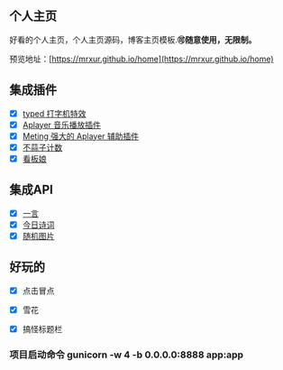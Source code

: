 ## 个人主页

好看的个人主页，个人主页源码，博客主页模板.**🉑️随意使用，无限制。**

预览地址：[https://mrxur.github.io/home](https://mrxur.github.io/home)

## 集成插件

- [x] [typed 打字机特效](https://github.com/mattboldt/typed.js/)
- [x] [Aplayer 音乐播放插件](https://github.com/MoePlayer/APlayer)
- [x] [Meting 强大的 Aplayer 辅助插件](https://github.com/metowolf/MetingJS)
- [x] [不蒜子计数](http://busuanzi.ibruce.info/)
- [x] [看板娘](https://github.com/stevenjoezhang/live2d-widget)

## 集成API

- [x] [一言](https://hitokoto.cn/)
- [x] [今日诗词](https://www.jinrishici.com/)
- [x] [随机图片](https://api.ixiaowai.cn/api/api.php) 

## 好玩的

- [x] 点击冒点
- [x] 雪花
- [x] 搞怪标题栏 


### 项目启动命令 gunicorn -w 4 -b 0.0.0.0:8888 app:app
